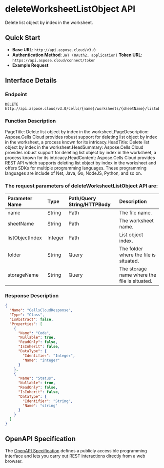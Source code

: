 # **deleteWorksheetListObject API**

Delete list object by index in the worksheet. 

## **Quick Start**

- **Base URL**: `http://api.aspose.cloud/v3.0`
- **Authentication Method**: `JWT (OAuth2, application)`  **Token URL**: `https://api.aspose.cloud/connect/token`
- **Example Request** 
<script src="https://gist.github.com/aspose-cells-cloud-gists/8a5b324fdf3e574dbd747c1a1e24b05d.js?file=Example30_DeleteWorksheetListObject.cs"></script>

## **Interface Details**

### **Endpoint** 

```
DELETE http://api.aspose.cloud/v3.0/cells/{name}/worksheets/{sheetName}/listobjects/{listObjectIndex}
```

### **Function Description**
PageTitle: Delete list object by index in the worksheet.PageDescription: Aspose.Cells Cloud provides robust support for deleting list object by index in the worksheet, a process known for its intricacy.HeadTitle: Delete list object by index in the worksheet.HeadSummary: Aspose.Cells Cloud provides robust support for deleting list object by index in the worksheet, a process known for its intricacy.HeadContent: Aspose.Cells Cloud provides REST API which supports deleting list object by index in the worksheet and offers SDKs for multiple programming languages. These programming languages are include of Net, Java, Go, NodeJS, Python, and so on.

### The request parameters of **deleteWorksheetListObject** API are: 

| Parameter Name | Type | Path/Query String/HTTPBody | Description | 
| :- | :- | :- |:- | 
|name|String|Path|The file name.|
|sheetName|String|Path|The worksheet name.|
|listObjectIndex|Integer|Path|List object index.|
|folder|String|Query|The folder where the file is situated.|
|storageName|String|Query|The storage name where the file is situated.|


### **Response Description**
```json
{
  "Name": "CellsCloudResponse",
  "Type": "Class",
  "IsAbstract": false,
  "Properties": [
    {
      "Name": "Code",
      "Nullable": true,
      "ReadOnly": false,
      "IsInherit": false,
      "DataType": {
        "Identifier": "Integer",
        "Name": "integer"
      }
    },
    {
      "Name": "Status",
      "Nullable": true,
      "ReadOnly": false,
      "IsInherit": false,
      "DataType": {
        "Identifier": "String",
        "Name": "string"
      }
    }
  ]
}
```

## OpenAPI Specification

The [OpenAPI Specification](https://reference.aspose.cloud/cells/#/ListObjectsController/DeleteWorksheetListObject) defines a publicly accessible programming interface and lets you carry out REST interactions directly from a web browser.

